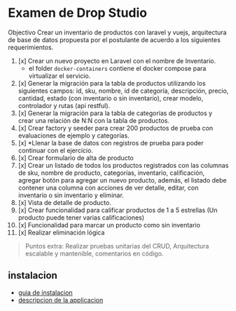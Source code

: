 # Examen de Drop Studio
Objectivo
Crear un inventario de productos con laravel y vuejs, arquitectura de base de datos propuesta
por el postulante de acuerdo a los siguientes requerimientos.

1. [x] Crear un nuevo proyecto en Laravel con el nombre de Inventario.
    * el folder `docker-containers` contiene el docker compose para virtualizar el servicio.
2. [x] Generar la migración para la tabla de productos utilizando los siguientes campos: id, sku, nombre, id de categoría, descripción, precio, cantidad, estado (con inventario o sin inventario), crear modelo, controlador y rutas (api restful).
3. [x] Generar la migración para la tabla de categorías de productos y crear una relación de N:N con la tabla de productos.
4. [x] Crear factory y seeder para crear 200 productos de prueba con evaluaciones de ejemplo y categorías.
5. [x] *Llenar la base de datos con registros de prueba para poder continuar con el ejercicio.
6. [x] Crear formulario de alta de producto
7. [x] Crear un listado de todos los productos registrados con las columnas de sku, nombre de producto, categorías, inventario, calificación, agregar botón para agregar un nuevo producto, además, el listado debe contener una columna con acciones de ver detalle, editar, con inventario o sin inventario y eliminar.
8. [x] Vista de detalle de producto.
9. [x] Crear funcionalidad para calificar productos de 1 a 5 estrellas (Un producto puede tener varias calificaciones)
10. [x]  Funcionalidad para marcar un producto como sin inventario
11. [x]  Realizar eliminación lógica

> Puntos extra: Realizar pruebas unitarias del CRUD, Arquitectura escalable y mantenible, comentarios en código.


## instalacion

* [guia de instalacion](./documentarion/instalacion.md)
* [descripcion de la applicacion](./documentarion/readme.md)